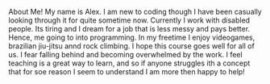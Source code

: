 About Me! My name is Alex. I am new to coding though I have been casually looking through it for quite sometime now. Currently I work with disabled people.
Its tiring and I dream for a job that is less messy and pays better. Hence, me going to into programming. In my freetime I enjoy videogames, brazilian jiu-jitsu annd rock climbing.
I hope this course goes well for all of us. I fear falling behind and becoming overwhelmed by the work. I feel teaching is a great way to learn, and so if anyone struggles ith a concept that for soe reason I seem to understand I am more then happy to help!
